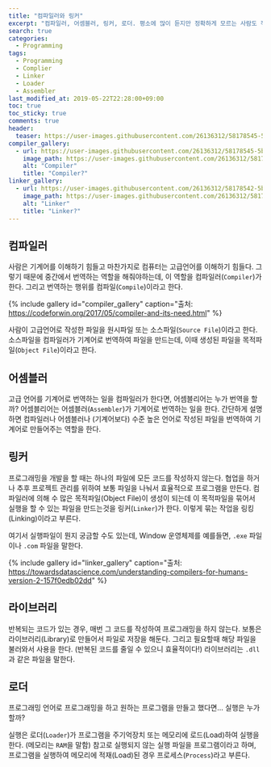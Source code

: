 ```yaml
---
title: "컴파일러와 링커"
excerpt: "컴파일러, 어셈블러, 링커, 로더. 평소에 많이 듣지만 정확하게 모르는 사람도 적지않다."
search: true
categories:
  - Programming
tags:
  - Programming
  - Complier
  - Linker
  - Loader
  - Assembler
last_modified_at: 2019-05-22T22:28:00+09:00
toc: true
toc_sticky: true
comments: true
header:
  teaser: https://user-images.githubusercontent.com/26136312/58178545-5bbb5400-7ce1-11e9-8562-9bc6bd138c5c.png
compiler_gallery:
  - url: https://user-images.githubusercontent.com/26136312/58178545-5bbb5400-7ce1-11e9-8562-9bc6bd138c5c.png
    image_path: https://user-images.githubusercontent.com/26136312/58178545-5bbb5400-7ce1-11e9-8562-9bc6bd138c5c.png
    alt: "Compiler"
    title: "Compiler?"
linker_gallery:
  - url: https://user-images.githubusercontent.com/26136312/58178542-5b22bd80-7ce1-11e9-876f-8d19400cd5c9.png
    image_path: https://user-images.githubusercontent.com/26136312/58178542-5b22bd80-7ce1-11e9-876f-8d19400cd5c9.png
    alt: "Linker"
    title: "Linker?"
---
```


## 컴파일러

사람은 기계어를 이해하기 힘들고 마찬가지로 컴퓨터는 고급언어를 이해하기 힘들다. 그렇기 때문에 중간에서 번역하는 역할을 해줘야하는데, 이 역할을 컴파일러(`Compiler`)가 한다. 그리고 번역하는 행위를 컴파일(`Compile`)이라고 한다.

{% include gallery id="compiler_gallery" caption="출처: https://codeforwin.org/2017/05/compiler-and-its-need.html" %}

사람이 고급언어로 작성한 파일을 원시파일 또는 소스파일(`Source File`)이라고 한다. 소스파일을 컴파일러가 기계어로 번역하여 파일을 만드는데, 이때 생성된 파일을 목적파일(`Object File`)이라고 한다.

## 어셈블러

고급 언어를 기계어로 번역하는 일을 컴파일러가 한다면, 어셈블리어는 누가 번역을 할까? 어셈블리어는 어셈블러(`Assembler`)가 기계어로 번역하는 일을 한다. 간단하게 설명하면 컴파일러나 어셈블러나 (기계어보다) 수준 높은 언어로 작성된 파일을 번역하여 기계어로 만들어주는 역할을 한다.

## 링커

프로그래밍을 개발을 할 때는 하나의 파일에 모든 코드를 작성하지 않는다. 협업을 하거나 추후 프로젝트 관리를 위하여 보통 파일을 나눠서 효율적으로 프로그램을 만든다. 컴파일러에 의해 수 많은 목적파일(Object File)이 생성이 되는데 이 목적파일을 묶어서 실행을 할 수 있는 파일을 만드는것을 링커(`Linker`)가 한다. 이렇게 묶는 작업을 링킹(Linking)이라고 부른다.

여기서 실행파일이 뭔지 궁금할 수도 있는데, Window 운영체제를 예를들면, `.exe` 파일이나 `.com` 파일을 말한다.

{% include gallery id="linker_gallery" caption="출처: https://towardsdatascience.com/understanding-compilers-for-humans-version-2-157f0edb02dd" %}

## 라이브러리

반복되는 코드가 있는 경우, 매번 그 코드를 작성하여 프로그래밍을 하지 않는다. 보통은 라이브러리(Library)로 만들어서 파일로 저장을 해둔다. 그리고 필요할때 해당 파일을 불러와서 사용을 한다. (반복된 코드를 줄일 수 있으니 효율적이다!) 라이브러리는 `.dll`과 같은 파일을 말한다.

## 로더

프로그래밍 언어로 프로그래밍을 하고 원하는 프로그램을 만들고 했다면... 실행은 누가 할까?

실행은 로더(`Loader`)가 프로그램을 주기억장치 또는 메모리에 로드(Load)하여 실행을 한다. (메모리는 `RAM`을 말함) 참고로 실행되지 않는 실행 파일을 프로그램이라고 하며, 프로그램을 실행하여 메모리에 적재(Load)된 경우 프로세스(`Process`)라고 부른다.
